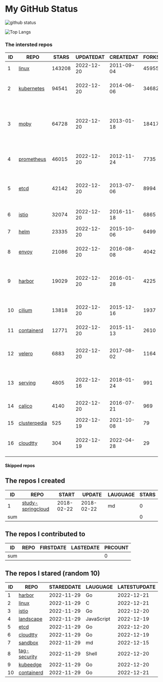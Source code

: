 # My GitHub Status

<img src="https://github-readme-stats-1.yihong0618.vercel.app/api?username=daoqingniu&show_icons=true&&&hide_title=true&count_private=true" alt="github status" />

![Top Langs](https://github-readme-stats-1.yihong0618.vercel.app/api/top-langs/?username=daoqingniu&layout=compact)

<!--START_SECTION:github_repos-->
### The intersted repos
| ID |                              REPO                               | STARS  | UPDATEDAT  | CREATEDAT  | FORKSCOUNT |                                              DESCRIPTIONS                                              |
|----|-----------------------------------------------------------------|--------|------------|------------|------------|--------------------------------------------------------------------------------------------------------|
|  1 | [linux](https://github.com/torvalds/linux)                      | 143208 | 2022-12-20 | 2011-09-04 |      45955 | Linux kernel source tree                                                                               |
|  2 | [kubernetes](https://github.com/kubernetes/kubernetes)          |  94541 | 2022-12-20 | 2014-06-06 |      34682 | Production-Grade Container Scheduling and Management                                                   |
|  3 | [moby](https://github.com/moby/moby)                            |  64728 | 2022-12-20 | 2013-01-18 |      18417 | Moby Project - a collaborative project for the container ecosystem to assemble container-based systems |
|  4 | [prometheus](https://github.com/prometheus/prometheus)          |  46015 | 2022-12-20 | 2012-11-24 |       7735 | The Prometheus monitoring system and time series database.                                             |
|  5 | [etcd](https://github.com/etcd-io/etcd)                         |  42142 | 2022-12-20 | 2013-07-06 |       8994 | Distributed reliable key-value store for the most critical data of a distributed system                |
|  6 | [istio](https://github.com/istio/istio)                         |  32074 | 2022-12-20 | 2016-11-18 |       6865 | Connect, secure, control, and observe services.                                                        |
|  7 | [helm](https://github.com/helm/helm)                            |  23335 | 2022-12-20 | 2015-10-06 |       6499 | The Kubernetes Package Manager                                                                         |
|  8 | [envoy](https://github.com/envoyproxy/envoy)                    |  21086 | 2022-12-20 | 2016-08-08 |       4042 | Cloud-native high-performance edge/middle/service proxy                                                |
|  9 | [harbor](https://github.com/goharbor/harbor)                    |  19029 | 2022-12-20 | 2016-01-28 |       4225 | An open source trusted cloud native registry project that stores, signs, and scans content.            |
| 10 | [cilium](https://github.com/cilium/cilium)                      |  13818 | 2022-12-20 | 2015-12-16 |       1937 | eBPF-based Networking, Security, and Observability                                                     |
| 11 | [containerd](https://github.com/containerd/containerd)          |  12771 | 2022-12-20 | 2015-11-13 |       2610 | An open and reliable container runtime                                                                 |
| 12 | [velero](https://github.com/vmware-tanzu/velero)                |   6883 | 2022-12-20 | 2017-08-02 |       1164 | Backup and migrate Kubernetes applications and their persistent volumes                                |
| 13 | [serving](https://github.com/knative/serving)                   |   4805 | 2022-12-16 | 2018-01-24 |        991 | Kubernetes-based, scale-to-zero, request-driven compute                                                |
| 14 | [calico](https://github.com/projectcalico/calico)               |   4140 | 2022-12-20 | 2016-07-21 |        969 | Cloud native networking and network security                                                           |
| 15 | [clusterpedia](https://github.com/clusterpedia-io/clusterpedia) |    525 | 2022-12-19 | 2021-10-08 |         79 | The Encyclopedia of Kubernetes clusters                                                                |
| 16 | [cloudtty](https://github.com/cloudtty/cloudtty)                |    304 | 2022-12-19 | 2022-04-28 |         29 | A Friendly Kubernetes CloudShell (Web Terminal) !                                                      |



#### Skipped repos
<!--END_SECTION:github_repos-->

<!--START_SECTION:my_github-->
## The repos I created
| ID  |                                 REPO                                 |   START    |   UPDATE   | LAUGUAGE | STARS |
|-----|----------------------------------------------------------------------|------------|------------|----------|-------|
|   1 | [study-springcloud](https://github.com/daoqingniu/study-springcloud) | 2018-02-22 | 2018-02-22 | md       |     0 |
| sum |                                                                      |            |            |          |     0 |

## The repos I contributed to
| ID  | REPO | FIRSTDATE | LASTEDATE | PRCOUNT |
|-----|------|-----------|-----------|---------|
| sum |      |           |           |       0 |

## The repos I stared (random 10)
| ID |                          REPO                          | STAREDDATE |  LAUGUAGE  | LATESTUPDATE |
|----|--------------------------------------------------------|------------|------------|--------------|
|  1 | [harbor](https://github.com/goharbor/harbor)           | 2022-11-29 | Go         | 2022-12-21   |
|  2 | [linux](https://github.com/torvalds/linux)             | 2022-11-29 | C          | 2022-12-21   |
|  3 | [istio](https://github.com/istio/istio)                | 2022-11-29 | Go         | 2022-12-20   |
|  4 | [landscape](https://github.com/cncf/landscape)         | 2022-11-29 | JavaScript | 2022-12-19   |
|  5 | [etcd](https://github.com/etcd-io/etcd)                | 2022-11-29 | Go         | 2022-12-20   |
|  6 | [cloudtty](https://github.com/cloudtty/cloudtty)       | 2022-11-29 | Go         | 2022-12-19   |
|  7 | [sandbox](https://github.com/cncf/sandbox)             | 2022-11-29 | md         | 2022-12-15   |
|  8 | [tag-security](https://github.com/cncf/tag-security)   | 2022-11-29 | Shell      | 2022-12-20   |
|  9 | [kubeedge](https://github.com/kubeedge/kubeedge)       | 2022-11-29 | Go         | 2022-12-20   |
| 10 | [containerd](https://github.com/containerd/containerd) | 2022-11-29 | Go         | 2022-12-21   |

<!--END_SECTION:my_github-->

